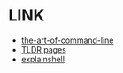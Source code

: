 # LINK
- [the-art-of-command-line](https://github.com/jlevy/the-art-of-command-line)
- [TLDR pages](http://tldr-pages.github.io/)
- [explainshell](http://explainshell.com/)
